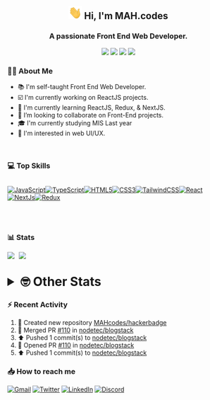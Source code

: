 <h2 align="center"><img src="./Hi.gif" width="30px" height="30px"> Hi, I'm MAH.codes</h2>

<h3 align="center">A passionate Front End Web Developer.</h3>

<div align="center">
  <a href="https://www.linux.org"><img src="https://img.shields.io/badge/OS-Linux-e06c75?style=for-the-badge&logoColor=7287fd&logo=linux&color=7287fd&labelColor=1E1E2E" /></a>
	<a href="https://archlinux.org"><img src="https://img.shields.io/badge/DISTRO-Arch-56b6c2?style=for-the-badge&logo=arch-linux&logoColor=7287fd&color=7287fd&labelColor=1E1E2E" /></a>
	<a href="https://dwm.suckless.org"><img src="https://img.shields.io/badge/WM-DWM-005577?style=for-the-badge&logo=dwm&color=7287fd&logoColor=7287fd&labelColor=1E1E2E" /></a>
	<a href="https://neovim.io"><img src="https://img.shields.io/badge/IDE-Neovim-98c379?style=for-the-badge&logo=neovim&color=7287fd&logoColor=7287fd&labelColor=1E1E2E" /></a>
</div>

### :man_technologist: About Me

- :books: I'm self-taught Front End Web Developer.
- :ballot_box_with_check: I'm currently working on ReactJS projects.
- :dart: I'm currently learning ReactJS, Redux, & NextJS.
- :eyes: I’m looking to collaborate on Front-End projects.
- :mortar_board: I'm currently studying MIS Last year
- :art: I'm interested in web UI/UX.

<br>

### :computer: Top Skills

<div style="display:flex;">

<a href="https://developer.mozilla.org/en-US/docs/Web/JavaScript" target="_blank" rel="noreferrer"><img
    src="https://raw.githubusercontent.com/danielcranney/readme-generator/main/public/icons/skills/javascript-colored.svg"
    width="36" height="36" alt="JavaScript" /></a><a href="https://www.typescriptlang.org/" target="_blank"
  rel="noreferrer"><img
    src="https://raw.githubusercontent.com/danielcranney/readme-generator/main/public/icons/skills/typescript-colored.svg"
    width="36" height="36" alt="TypeScript" /></a><a href="https://developer.mozilla.org/en-US/docs/Glossary/HTML5"
  target="_blank" rel="noreferrer"><img
    src="https://raw.githubusercontent.com/danielcranney/readme-generator/main/public/icons/skills/html5-colored.svg"
    width="36" height="36" alt="HTML5" /></a><a href="https://www.w3.org/TR/CSS/#css" target="_blank"
  rel="noreferrer"><img
    src="https://raw.githubusercontent.com/danielcranney/readme-generator/main/public/icons/skills/css3-colored.svg"
    width="36" height="36" alt="CSS3" /></a><a href="https://tailwindcss.com/" target="_blank" rel="noreferrer"><img
    src="https://raw.githubusercontent.com/danielcranney/readme-generator/main/public/icons/skills/tailwindcss-colored.svg"
    width="36" height="36" alt="TailwindCSS" /></a><a href="https://reactjs.org/" target="_blank" rel="noreferrer"><img
    src="https://raw.githubusercontent.com/danielcranney/readme-generator/main/public/icons/skills/react-colored.svg"
    width="36" height="36" alt="React" /></a><a href="https://nextjs.org/docs" target="_blank" rel="noreferrer"><img
    src="https://raw.githubusercontent.com/danielcranney/readme-generator/main/public/icons/skills/nextjs-colored.svg"
    width="36" height="36" alt="NextJs" /></a><a href="https://redux.js.org/" target="_blank" rel="noreferrer"><img
    src="https://raw.githubusercontent.com/danielcranney/readme-generator/main/public/icons/skills/redux-colored.svg"
    width="36" height="36" alt="Redux" /></a>

</div>

<br>
<br>

### :bar_chart: Stats

<img src="https://github-readme-stats.vercel.app/api?username=MAHcodes&show_icons=true&locale=en" width="49%" /><span style="display:inline-block;width:2%"></span><img src="https://github-readme-streak-stats.herokuapp.com/?user=MAHcodes&" width="49%" />

<br>

<details>
<summary style="font-size: 1.75rem; font-weight: bold;"><strong style="font-size: 1.75rem; font-weight: bold;"> 🤓 Other Stats </strong></summary>

<a href="https://www.github.com/mahcodes"><img src="https://komarev.com/ghpvc/?username=MAHcodes&style=for-the-badge" alt="MAHcodes github profile views" /></a>
<a href="https://wakatime.com/@44eeab2c-51f5-4574-a918-82e5b17d9c49"><img src="https://wakatime.com/badge/user/44eeab2c-51f5-4574-a918-82e5b17d9c49.svg?style=for-the-badge" alt="Total time coded since Jun 29 2022" /></a>

<!--START_SECTION:waka-->
![Lines of code](https://img.shields.io/badge/From%20Hello%20World%20I%27ve%20Written-924.4%20thousand%20lines%20of%20code-blue)

**🐱 My GitHub Data** 

> 📦 341.7 kB Used in GitHub's Storage 
 > 
> 🏆 452 Contributions in the Year 2023
 > 
> 💼 Opted to Hire
 > 
> 📜 30 Public Repositories 
 > 
> 🔑 8 Private Repositories 
 > 
**I'm a Night 🦉** 

```text
🌞 Morning                221 commits         ████░░░░░░░░░░░░░░░░░░░░░   14.38 % 
🌆 Daytime                329 commits         █████░░░░░░░░░░░░░░░░░░░░   21.41 % 
🌃 Evening                597 commits         ██████████░░░░░░░░░░░░░░░   38.84 % 
🌙 Night                  390 commits         ██████░░░░░░░░░░░░░░░░░░░   25.37 % 
```
📅 **I'm Most Productive on Monday** 

```text
Monday                   259 commits         ████░░░░░░░░░░░░░░░░░░░░░   16.85 % 
Tuesday                  216 commits         ████░░░░░░░░░░░░░░░░░░░░░   14.05 % 
Wednesday                184 commits         ███░░░░░░░░░░░░░░░░░░░░░░   11.97 % 
Thursday                 186 commits         ███░░░░░░░░░░░░░░░░░░░░░░   12.10 % 
Friday                   216 commits         ████░░░░░░░░░░░░░░░░░░░░░   14.05 % 
Saturday                 235 commits         ████░░░░░░░░░░░░░░░░░░░░░   15.29 % 
Sunday                   241 commits         ████░░░░░░░░░░░░░░░░░░░░░   15.68 % 
```


📊 **This Week I Spent My Time On** 

```text
🕑︎ Time Zone: Asia/Beirut

💬 Programming Languages: 
TypeScript               4 hrs 48 mins       ████████████████░░░░░░░░░   63.77 % 
Lua                      42 mins             ██░░░░░░░░░░░░░░░░░░░░░░░   09.41 % 
Go                       39 mins             ██░░░░░░░░░░░░░░░░░░░░░░░   08.71 % 
CSS                      31 mins             ██░░░░░░░░░░░░░░░░░░░░░░░   06.99 % 
Markdown                 23 mins             █░░░░░░░░░░░░░░░░░░░░░░░░   05.20 % 

🔥 Editors: 
Neovim                   7 hrs 32 mins       █████████████████████████   100.00 % 

🐱‍💻 Projects: 
blogstack                4 hrs 44 mins       ████████████████░░░░░░░░░   62.78 % 
dotfiles                 46 mins             ███░░░░░░░░░░░░░░░░░░░░░░   10.34 % 
Unknown Project          43 mins             ██░░░░░░░░░░░░░░░░░░░░░░░   09.64 % 
lichess                  30 mins             ██░░░░░░░░░░░░░░░░░░░░░░░   06.67 % 
vimwiki                  23 mins             █░░░░░░░░░░░░░░░░░░░░░░░░   05.20 % 

💻 Operating System: 
Linux                    7 hrs 32 mins       █████████████████████████   100.00 % 
```

**I Mostly Code in JavaScript** 

```text
JavaScript               14 repos            ████████████░░░░░░░░░░░░░   48.28 % 
TypeScript               3 repos             ███░░░░░░░░░░░░░░░░░░░░░░   10.34 % 
CSS                      2 repos             ██░░░░░░░░░░░░░░░░░░░░░░░   06.90 % 
PHP                      2 repos             ██░░░░░░░░░░░░░░░░░░░░░░░   06.90 % 
C                        1 repo              █░░░░░░░░░░░░░░░░░░░░░░░░   03.45 % 
```




 Last Updated on 23/02/2023 18:40:00 UTC
<!--END_SECTION:waka-->

</details>

### :zap: Recent Activity

<!--RECENT_ACTIVITY:start-->
1. 📔 Created new repository [MAHcodes/hackerbadge](https://github.com/MAHcodes/hackerbadge)<br>
2. 🎉 Merged PR [#110](https://github.com/nodetec/blogstack/pull/110) in [nodetec/blogstack](https://github.com/nodetec/blogstack)<br>
3. ⬆️ Pushed 1 commit(s) to [nodetec/blogstack](https://github.com/nodetec/blogstack)<br>
4. 💪 Opened PR [#110](https://github.com/nodetec/blogstack/pull/110) in [nodetec/blogstack](https://github.com/nodetec/blogstack)<br>
5. ⬆️ Pushed 1 commit(s) to [nodetec/blogstack](https://github.com/nodetec/blogstack)<br>
<!--RECENT_ACTIVITY:end-->

### :inbox_tray: How to reach me

[![Gmail](https://img.shields.io/badge/Gmail-D14836?style=for-the-badge&logo=gmail&logoColor=white)](mailto:mahdotcodes@gmail.com)
[![Twitter](https://img.shields.io/badge/Twitter-1DA1F2?style=for-the-badge&logo=twitter&logoColor=white)](https://twitter.com/MAHcodes)
[![LinkedIn](https://img.shields.io/badge/LinkedIn-0077B5?style=for-the-badge&logo=linkedin&logoColor=white)](https://www.linkedin.com/in/mah-codes-66b0671b7/)
[![Discord](https://img.shields.io/badge/Discord-7289DA?style=for-the-badge&logo=discord&logoColor=white)](https://discord.com/users/404595695195258880)
